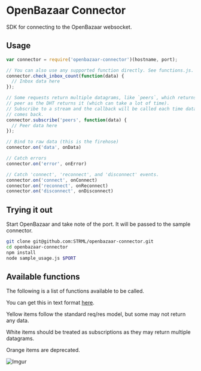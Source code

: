 
# OpenBazaar Connector

SDK for connecting to the OpenBazaar websocket.

## Usage

```javascript
var connector = require('openbazaar-connector')(hostname, port);

// You can also use any supported function directly. See functions.js.
connector.check_inbox_count(function(data) {
  // Inbox data here
});

// Some requests return multiple datagrams, like `peers`, which returns each
// peer as the DHT returns it (which can take a lot of time).
// Subscribe to a stream and the callback will be called each time data
// comes back.
connector.subscribe('peers', function(data) {
  // Peer data here
});

// Bind to raw data (this is the firehose)
connector.on('data', onData)

// Catch errors
connector.on('error', onError)

// Catch 'connect', 'reconnect', and 'disconnect' events.
connector.on('connect', onConnect)
connector.on('reconnect', onReconnect)
connector.on('disconnect', onDisconnect)
```

## Trying it out

Start OpenBazaar and take note of the port. It will be passed to the sample
connector.

```bash
git clone git@github.com:STRML/openbazaar-connector.git
cd openbazaar-connector
npm install
node sample_usage.js $PORT
```

## Available functions

The following is a list of functions available to be called.

You can get this in text format [here](functions.js).

Yellow items follow the standard req/res model, but some may not return any data.

White items should be treated as subscriptions as they may return multiple datagrams.

Orange items are deprecated.

![Imgur](http://i.imgur.com/4f0ygCF.png)
